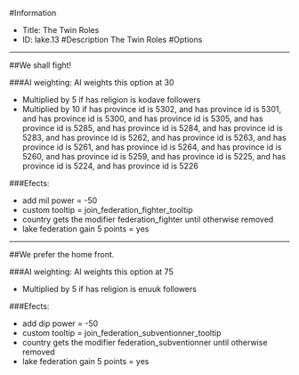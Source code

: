 #Information
 - Title: The Twin Roles
 - ID: lake.13
#Description
The Twin Roles
#Options

___
##We shall fight!

###AI weighting:
AI weights this option at 30
 - Multiplied by 5 if has religion is kodave followers
 - Multiplied by 10 if has province id is 5302, and has province id is 5301, and has province id is 5300, and has province id is 5305, and has province id is 5285, and has province id is 5284, and has province id is 5283, and has province id is 5262, and has province id is 5263, and has province id is 5261, and has province id is 5264, and has province id is 5260, and has province id is 5259, and has province id is 5225, and has province id is 5224, and has province id is 5226


###Efects:<ul><li>add mil power = -50</li><li>custom tooltip = join_federation_fighter_tooltip</li><li>country gets the modifier federation_fighter until otherwise removed</li><li>lake federation gain 5 points = yes</li></ul>

___
##We prefer the home front.

###AI weighting:
AI weights this option at 75
 - Multiplied by 5 if has religion is enuuk followers


###Efects:<ul><li>add dip power = -50</li><li>custom tooltip = join_federation_subventionner_tooltip</li><li>country gets the modifier federation_subventionner until otherwise removed</li><li>lake federation gain 5 points = yes</li></ul>
